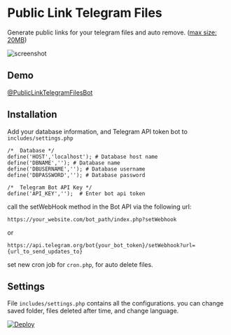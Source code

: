 # Public Link Telegram Files
Generate public links for your telegram files and auto remove. ([max size: 20MB](https://core.telegram.org/bots/api#getfile))

![screenshot](http://s8.picofile.com/file/8352143176/Capture.JPG)

## Demo

[@PublicLinkTelegramFilesBot](https://goo.gl/vkk7wu)

## Installation
Add your database information, and Telegram API token bot to `includes/settings.php`

```
/*  Database */
define('HOST','localhost'); # Database host name
define('DBNAME',''); # Database name
define('DBUSERNAME',''); # Database username
define('DBPASSWORD',''); # Database password

/*  Telegram Bot API Key */
define('API_KEY','');  # Enter bot api token
```

call the setWebHook method in the Bot API via the following url:
```
https://your_website.com/bot_path/index.php?setWebhook
```
or
```
https://api.telegram.org/bot{your_bot_token}/setWebhook?url={url_to_send_updates_to}
```

set new cron job for `cron.php`, for auto delete files.

## Settings
File `includes/settings.php` contains all the configurations.
you can change saved folder, files deleted after time, and change language.

[![Deploy](https://www.herokucdn.com/deploy/button.svg)](https://heroku.com/deploy)
